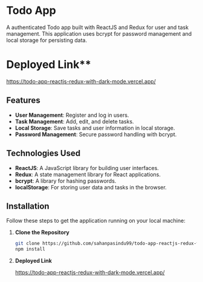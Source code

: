 # Todo App

A authenticated Todo app built with ReactJS and Redux for user and task management. This application uses bcrypt for password management and local storage for persisting data.

# Deployed Link**

   https://todo-app-reactjs-redux-with-dark-mode.vercel.app/

## Features

- **User Management**: Register and log in users.
- **Task Management**: Add, edit, and delete tasks.
- **Local Storage**: Save tasks and user information in local storage.
- **Password Management**: Secure password handling with bcrypt.

## Technologies Used

- **ReactJS**: A JavaScript library for building user interfaces.
- **Redux**: A state management library for React applications.
- **bcrypt**: A library for hashing passwords.
- **localStorage**: For storing user data and tasks in the browser.

## Installation

Follow these steps to get the application running on your local machine:

1. **Clone the Repository**

   ```bash
   git clone https://github.com/sahanpasindu99/todo-app-reactjs-redux-with-dark-mode.git
   npm install

2. **Deployed Link**

   https://todo-app-reactjs-redux-with-dark-mode.vercel.app/
